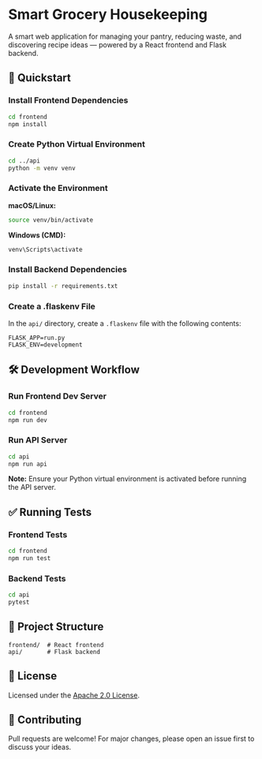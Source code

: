 # Smart Grocery Housekeeping

A smart web application for managing your pantry, reducing waste, and discovering recipe ideas — powered by a React frontend and Flask backend.

## 🚀 Quickstart

### Install Frontend Dependencies

```bash
cd frontend
npm install
```

### Create Python Virtual Environment

```bash
cd ../api
python -m venv venv
```

### Activate the Environment

**macOS/Linux:**

```bash
source venv/bin/activate
```

**Windows (CMD):**

```bash
venv\Scripts\activate
```

### Install Backend Dependencies

```bash
pip install -r requirements.txt
```

### Create a .flaskenv File

In the `api/` directory, create a `.flaskenv` file with the following contents:

```text
FLASK_APP=run.py
FLASK_ENV=development
```

## 🛠️ Development Workflow

### Run Frontend Dev Server

```bash
cd frontend
npm run dev
```

### Run API Server

```bash
cd api
npm run api
```

**Note:** Ensure your Python virtual environment is activated before running the API server.

## ✅ Running Tests

### Frontend Tests

```bash
cd frontend
npm run test
```

### Backend Tests

```bash
cd api
pytest
```

## 📁 Project Structure

```
frontend/  # React frontend
api/       # Flask backend
```

## 📄 License

Licensed under the [Apache 2.0 License](https://www.apache.org/licenses/LICENSE-2.0).

## 🤝 Contributing

Pull requests are welcome! For major changes, please open an issue first to discuss your ideas.